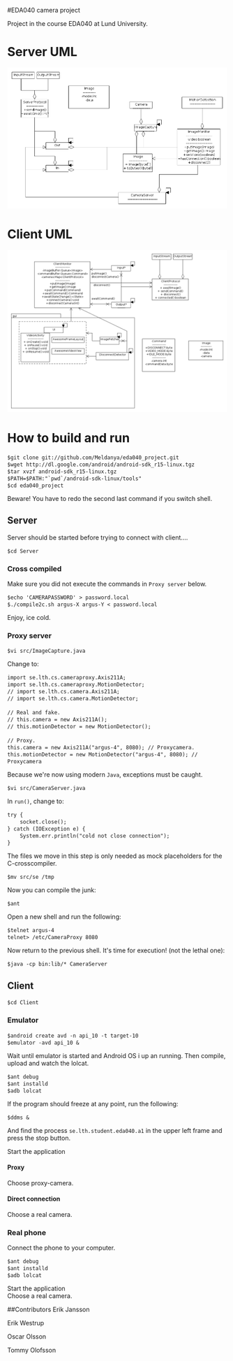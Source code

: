 #EDA040 camera project
 
Project in the course EDA040 at Lund University.

# Server UML
![Alt text](https://github.com/Meldanya/eda040_project/raw/dev/doc/uml_server.png)
# Client UML
![Alt text](https://github.com/Meldanya/eda040_project/raw/dev/doc/uml_client.png)

# How to build and run
	$git clone git://github.com/Meldanya/eda040_project.git
	$wget http://dl.google.com/android/android-sdk_r15-linux.tgz
	$tar xvzf android-sdk_r15-linux.tgz
	$PATH=$PATH:"`pwd`/android-sdk-linux/tools"
	$cd eda040_project

Beware! You have to redo the second last command if you switch shell.
## Server
Server should be started before trying to connect with client....

	$cd Server

### Cross compiled
Make sure you did not execute the commands in `Proxy server` below.

	$echo 'CAMERAPASSWORD' > password.local
	$./compile2c.sh argus-X argus-Y < password.local

Enjoy, ice cold.

### Proxy server
	$vi src/ImageCapture.java

Change to:

	import se.lth.cs.cameraproxy.Axis211A;
	import se.lth.cs.cameraproxy.MotionDetector;
	// import se.lth.cs.camera.Axis211A;
	// import se.lth.cs.camera.MotionDetector;

	// Real and fake.
	// this.camera = new Axis211A(); 
	// this.motionDetector = new MotionDetector();

	// Proxy.
	this.camera = new Axis211A("argus-4", 8080); // Proxycamera.
	this.motionDetector = new MotionDetector("argus-4", 8080); // Proxycamera

Because we're now using modern `Java`, exceptions must be caught.

	$vi src/CameraServer.java

In `run()`, change to:

	try {
		socket.close();
	} catch (IOException e) {
		System.err.println("cold not close connection");
	}	

The files we move in this step is only needed as mock placeholders for
the C-crosscompiler.

	$mv src/se /tmp

Now you can compile the junk:

	$ant

Open a new shell and run the following:

	$telnet argus-4
	telnet> /etc/CameraProxy 8080

Now return to the previous shell. It's time for execution! (not the lethal one):

	$java -cp bin:lib/* CameraServer

## Client
	$cd Client
### Emulator
	$android create avd -n api_10 -t target-10
	$emulator -avd api_10 &

Wait until emulator is started and Android OS i up an running. Then compile, upload and watch the lolcat.

	$ant debug
	$ant installd
	$adb lolcat

If the program should freeze at any point, run the following:

	$ddms &

And find the process `se.lth.student.eda040.a1` in the upper left frame
and press the stop button.

Start the application	
#### Proxy
Choose proxy-camera.
#### Direct connection
Choose a real camera.
	
### Real phone
Connect the phone to your computer.

	$ant debug
	$ant installd
	$adb lolcat

Start the application	
Choose a real camera.

##Contributors
Erik Jansson

Erik Westrup

Oscar Olsson

Tommy Olofsson
